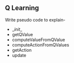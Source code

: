 ## Q Learning

Write pseudo code to explain-

* \__init__
* getQValue
* computeValueFromQValue
* computeActionFromQValues
* getAction
* update
